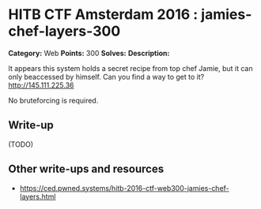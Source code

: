 # HITB CTF Amsterdam 2016 : jamies-chef-layers-300

**Category:** Web
**Points:** 300
**Solves:** 
**Description:**

It appears this system holds a secret recipe from top chef Jamie, but it can only beaccessed by himself. Can you find a way to get to it? http://145.111.225.36

No bruteforcing is required.

## Write-up

(TODO)

## Other write-ups and resources

* https://ced.pwned.systems/hitb-2016-ctf-web300-jamies-chef-layers.html
